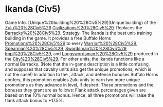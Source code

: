 # Ikanda (Civ5)

Game Info.
[Unique%20building%20%28Civ5%29](Unique building) of the [Zulu%20%28Civ5%29](Zulu) [Civilizations%20%28Civ5%29](civilization). Replaces the [Barracks%20%28Civ5%29](Barracks).
Strategy.
The Ikanda is the best unit-training building in the game. It provides a free Buffalo Horns [Promotions%20%28Civ5%29](promotion) to every [Warrior%20%28Civ5%29](Warrior), [Spearman%20%28Civ5%29](Spearman), [Swordsman%20%28Civ5%29](Swordsman), [Impi%20%28Civ5%29](Impi), and [Longswordsman%20%28Civ5%29](Longswordsman) produced in the [City%20%28Civ5%29](city). For other units, the Ikanda functions like a normal Barracks. (Note that the in-game description is a little confusing, and supposes that cavalry units also get the unique promotions, which is not the case!)
In addition to the , attack, and defense bonuses Buffalo Horns confers, this promotion enables Zulu units to earn two more unique promotions as they advance in level, if desired. These promotions and the bonuses they grant are as follows:
Flank attack percentages given are based on the 10% normal bonus. Hence, all three promotions will raise the flank attack bonus to +17.5%.